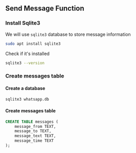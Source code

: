 ## Send Message Function

### Install Sqlite3
We will use `sqlite3` database to store message information
```bash
sudo apt install sqlite3
```

Check if it's installed
```bash
sqlite3 --version
```


### Create messages table
#### Create a database
```bash
sqlite3 whatsapp.db
```

#### Create messages table
```sql
CREATE TABLE messages (
    message_from TEXT,
    message_to TEXT,
    message_text TEXT,
    message_time TEXT
);
```
